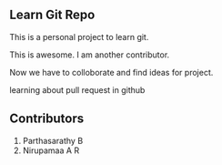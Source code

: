 Learn Git Repo
--------------
This is a personal project to learn git.

This is awesome.
I am another contributor.

Now we have to colloborate and find ideas for project.

learning about pull request in github

Contributors
------------
1. Parthasarathy B
2. Nirupamaa A R